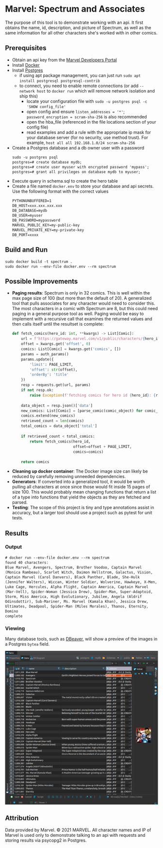 # Marvel: Spectrum and Associates

The purpose of this tool is to demonstrate working with an api. It first obtains the name, id, description, and picture of Spectrum, as well as the same information for all other characters she's worked with in other comics.

## Prerequisites

 - Obtain an api key from the [Marvel Developers Portal](https://developer.marvel.com/) 
 - Install [Docker](https://docs.docker.com/get-docker/)
 - Install [Postgres](https://www.postgresql.org/download/)
   - if using apt package management, you can just run `sudo apt install postgresql postgresql-contrib`
   - to connect, you need to enable remote connections (or add `--network host` to `docker run` which will remove network isolation and ship this)
     - locate your configuration file with `sudo -u postgres psql -c 'SHOW config_file'`
     - open config and ensure `listen_addresses = '*'`; `password_encryption = scram-sha-256` is also recommended
     - open the hba_file (referenced in the file locations section of your config file)
     - read examples and add a rule with the appropriate ip mask for your database server (for no security, use method trust). For example, `host all all 192.168.1.0/24 scram-sha-256`
 - Create a Postgres database and a db owner user with a password
    ```
    sudo -u postgres psql
    postgres=# create database mydb;
    postgres=# create user myuser with encrypted password 'mypass';
    postgres=# grant all privileges on database mydb to myuser;
    ```
 - Execute query in schema.sql to create the hero table
 - Create a file named `docker.env` to store your database and api secrets. Use the 
following format with the correct values
    ```
    PYTHONUNBUFFERED=1
    DB_HOST=xxx.xxx.xxx.xxx
    DB_DATABASE=mydb
    DB_USER=myuser
    DB_PASSWORD=mypassword
    MARVEL_PUBLIC_KEY=my-public-key
    MARVEL_PRIVATE_KEY=my-private-key
    DB_PORT=xxxx
    ```
   
## Build and Run

```
sudo docker build -t spectrum .
sudo docker run --env-file docker.env --rm spectrum
```

## Possible Improvements

 - **Paging results**: Spectrum is only in 32 comics. This is well within the max page size of 100 (but more than the default of 20). A generalized tool that pulls associates for any character would need to consider this. The most characters in a comic with Spectrum are 8, but this could need paging in a general purpose tool as well. Paging would be easy to implement with a recursive call that examines the returned values and then calls itself until the resultset is complete:
    ```python
    def fetch_comics(hero_id: int, **kwargs) -> List[Comic]:
        url = f'https://gateway.marvel.com/v1/public/characters/{hero_id}/comics'
        offset = kwargs.get('offset', 0)
        comics: List[Comic] = kwargs.get('comics', [])
        params = auth_params()
        params.update({
            'limit': PAGE_LIMIT,
            'offset': str(offset),
            'orderBy': 'title'
        })
        resp = requests.get(url, params)
        if not resp.ok:
            raise Exception(f'fetching comics for hero id {hero_id}: {resp.text}')
    
        data_object = resp.json()['data']
        new_comics: List[Comic] = [parse_comic(comic_object) for comic_object in data_object['results']]
        comics.extend(new_comics)
        retrieved_count = len(comics)
        total_comics = data_object['total']
    
        if retrieved_count < total_comics:
            return fetch_comics(hero_id,
                                offset=offset + PAGE_LIMIT,
                                comics=comics)
    
        return comics
    ```
 - **Cleaning up docker container**: The Docker image size can likely be reduced by carefully removing unneeded dependencies.
 - **Generators**: If converted into a generalized tool, it would be worth pulling all characters at once since those would fit inside 15 pages of size 100. This would probably mean changing functions that return a list of a type into functions that yield the objects as they are fetched and parsed.
 - **Testing**: The scope of this project is tiny and type annotations assist in accuracy, but a larger tool should use a project such as pytest for unit tests. 

## Results

### Output

```
# docker run --env-file docker.env --rm spectrum
found 40 characters:
Blue Marvel, Avengers, Spectrum, Brother Voodoo, Captain Marvel (Monica Rambeau), Scarlet Witch, Daimon Hellstrom, Galactus, Vision, Captain Marvel (Carol Danvers), Black Panther, Blade, She-Hulk (Jennifer Walters), Wiccan, Winter Soldier, Wolverine, Hawkeye, X-Men, Luke Cage, Hercules, Alpha Flight, Captain America, Captain Marvel (Mar-Vell), Spider-Woman (Jessica Drew), Spider-Man, Super-Adaptoid, Storm, Miss America, High Evolutionary, Jubilee, Angela (Aldrif Odinsdottir), Sub-Mariner, Ms. Marvel (Kamala Khan), Jessica Drew, Ultimates, Deadpool, Spider-Man (Miles Morales), Thanos, Eternity, Domino
complete
```

### Viewing

Many database tools, such as [DBeaver](https://dbeaver.io/), will show a preview of the images in a Postgres `bytea` field.

![DBeaver](db.png)

## Attribution

Data provided by Marvel. © 2021 MARVEL. All character names and IP of Marvel is used only to demonstrate talking to an api with requests and storing results via psycopg2 in Postgres. 
